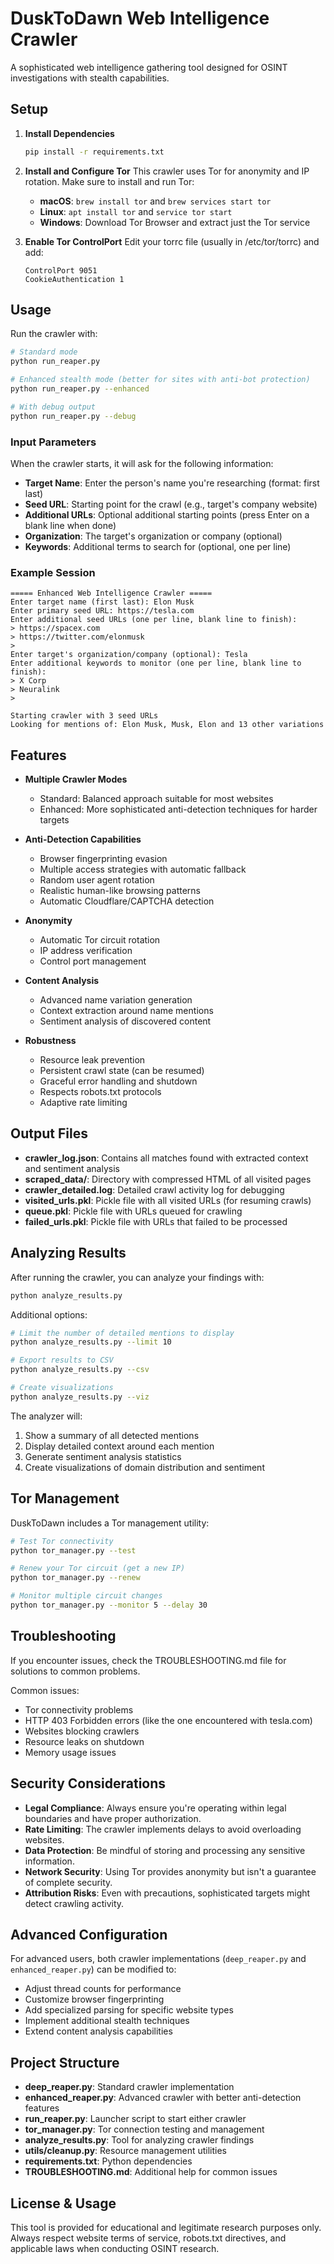 # DuskToDawn Web Intelligence Crawler

A sophisticated web intelligence gathering tool designed for OSINT investigations with stealth capabilities.

## Setup

1. **Install Dependencies**
   ```bash
   pip install -r requirements.txt
   ```

2. **Install and Configure Tor**
   This crawler uses Tor for anonymity and IP rotation. Make sure to install and run Tor:

   - **macOS**: `brew install tor` and `brew services start tor`
   - **Linux**: `apt install tor` and `service tor start`
   - **Windows**: Download Tor Browser and extract just the Tor service

3. **Enable Tor ControlPort**
   Edit your torrc file (usually in /etc/tor/torrc) and add:
   ```
   ControlPort 9051
   CookieAuthentication 1
   ```

## Usage

Run the crawler with:

```bash
# Standard mode
python run_reaper.py

# Enhanced stealth mode (better for sites with anti-bot protection)
python run_reaper.py --enhanced

# With debug output
python run_reaper.py --debug
```

### Input Parameters

When the crawler starts, it will ask for the following information:

- **Target Name**: Enter the person's name you're researching (format: first last)
- **Seed URL**: Starting point for the crawl (e.g., target's company website)
- **Additional URLs**: Optional additional starting points (press Enter on a blank line when done)
- **Organization**: The target's organization or company (optional)
- **Keywords**: Additional terms to search for (optional, one per line)

### Example Session

```
===== Enhanced Web Intelligence Crawler =====
Enter target name (first last): Elon Musk
Enter primary seed URL: https://tesla.com
Enter additional seed URLs (one per line, blank line to finish):
> https://spacex.com
> https://twitter.com/elonmusk
> 
Enter target's organization/company (optional): Tesla
Enter additional keywords to monitor (one per line, blank line to finish):
> X Corp
> Neuralink
> 

Starting crawler with 3 seed URLs
Looking for mentions of: Elon Musk, Musk, Elon and 13 other variations
```

## Features

- **Multiple Crawler Modes**
  - Standard: Balanced approach suitable for most websites
  - Enhanced: More sophisticated anti-detection techniques for harder targets

- **Anti-Detection Capabilities**
  - Browser fingerprinting evasion
  - Multiple access strategies with automatic fallback
  - Random user agent rotation
  - Realistic human-like browsing patterns
  - Automatic Cloudflare/CAPTCHA detection

- **Anonymity**
  - Automatic Tor circuit rotation
  - IP address verification
  - Control port management

- **Content Analysis**
  - Advanced name variation generation
  - Context extraction around name mentions
  - Sentiment analysis of discovered content

- **Robustness**
  - Resource leak prevention
  - Persistent crawl state (can be resumed)
  - Graceful error handling and shutdown
  - Respects robots.txt protocols
  - Adaptive rate limiting

## Output Files

- **crawler_log.json**: Contains all matches found with extracted context and sentiment analysis
- **scraped_data/**: Directory with compressed HTML of all visited pages
- **crawler_detailed.log**: Detailed crawl activity log for debugging
- **visited_urls.pkl**: Pickle file with all visited URLs (for resuming crawls)
- **queue.pkl**: Pickle file with URLs queued for crawling
- **failed_urls.pkl**: Pickle file with URLs that failed to be processed

## Analyzing Results

After running the crawler, you can analyze your findings with:

```bash
python analyze_results.py
```

Additional options:
```bash
# Limit the number of detailed mentions to display
python analyze_results.py --limit 10

# Export results to CSV
python analyze_results.py --csv

# Create visualizations
python analyze_results.py --viz
```

The analyzer will:
1. Show a summary of all detected mentions
2. Display detailed context around each mention
3. Generate sentiment analysis statistics
4. Create visualizations of domain distribution and sentiment

## Tor Management

DuskToDawn includes a Tor management utility:

```bash
# Test Tor connectivity
python tor_manager.py --test

# Renew your Tor circuit (get a new IP)
python tor_manager.py --renew

# Monitor multiple circuit changes
python tor_manager.py --monitor 5 --delay 30
```

## Troubleshooting

If you encounter issues, check the TROUBLESHOOTING.md file for solutions to common problems.

Common issues:
- Tor connectivity problems
- HTTP 403 Forbidden errors (like the one encountered with tesla.com)
- Websites blocking crawlers
- Resource leaks on shutdown
- Memory usage issues

## Security Considerations

- **Legal Compliance**: Always ensure you're operating within legal boundaries and have proper authorization.
- **Rate Limiting**: The crawler implements delays to avoid overloading websites.
- **Data Protection**: Be mindful of storing and processing any sensitive information.
- **Network Security**: Using Tor provides anonymity but isn't a guarantee of complete security.
- **Attribution Risks**: Even with precautions, sophisticated targets might detect crawling activity.

## Advanced Configuration

For advanced users, both crawler implementations (`deep_reaper.py` and `enhanced_reaper.py`) can be modified to:
- Adjust thread counts for performance
- Customize browser fingerprinting
- Add specialized parsing for specific website types
- Implement additional stealth techniques
- Extend content analysis capabilities

## Project Structure

- **deep_reaper.py**: Standard crawler implementation
- **enhanced_reaper.py**: Advanced crawler with better anti-detection features
- **run_reaper.py**: Launcher script to start either crawler
- **tor_manager.py**: Tor connection testing and management
- **analyze_results.py**: Tool for analyzing crawler findings
- **utils/cleanup.py**: Resource management utilities
- **requirements.txt**: Python dependencies
- **TROUBLESHOOTING.md**: Additional help for common issues

## License & Usage

This tool is provided for educational and legitimate research purposes only. Always respect website terms of service, robots.txt directives, and applicable laws when conducting OSINT research.

